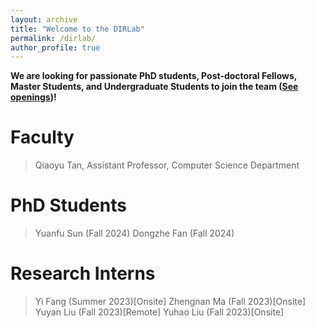 ```yaml
---
layout: archive
title: "Welcome to the DIRLab"
permalink: /dirlab/
author_profile: true
---
```


**We are looking for passionate PhD students, Post-doctoral Fellows, Master Students, and Undergraduate Students to join the team ([See openings](https://qiaoyu-tan.github.io/openings/))!**

# Faculty
> Qiaoyu Tan, Assistant Professor, Computer Science Department

# PhD Students
> Yuanfu Sun (Fall 2024)
> Dongzhe Fan (Fall 2024)

# Research Interns
> Yi Fang (Summer 2023)[Onsite]
> Zhengnan Ma (Fall 2023)[Onsite]
> Yuyan Liu (Fall 2023)[Remote]
> Yuhao Liu (Fall 2023)[Onsite]
